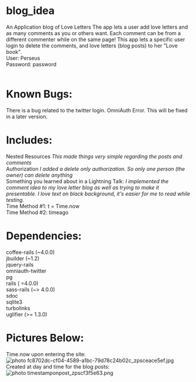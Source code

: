 blog_idea
=========

An Application blog of Love Letters
The app lets a user add love letters and as many comments as you or others want. Each comment can be from a different commenter
while on the same page! This app lets a specific user login to delete the comments, and love letters (blog posts) to her "Love book". <br>
User: Perseus <br>
Password: password<br>
<br>


Known Bugs:
==========
There is a bug related to the twitter login. OmniAuth Error. This will be fixed in a later version.


Includes:
=============
Nested Resources  *This made things very simple regarding the posts and comments*<br>
Authorization *I added a delete only authorization. So only one person (the owner) can delete anything*<br>
Something you learned about in a Lightning Talk: *I implemented the comment idea to my love letter blog as well as trying to make it presentable. I love text on black background, it's easier for me to read while testing.* <br>
Time Method #1: t = Time.now<br>
Time Method #2: timeago<br>

Dependencies:
============
coffee-rails (~4.0.0)<br>
jbuilder (~1.2)<br>
jquery-rails<br>
omniauth-twitter<br>
pg<br>
rails ( =4.0.0)<br>
sass-rails (~> 4.0.0)<br>
sdoc<br>
sqlite3<br>
turbolinks<br>
uglifier (>= 1.3.0)<br>

Pictures Below:
===============
Time.now upon entering the site:<br>
<img src="http://i20.photobucket.com/albums/b211/krystlephoto/Github/fc8702dc-cf04-4589-a1bc-79d78c24b02c_zpsceace5ef.jpg" border="0" alt=" photo fc8702dc-cf04-4589-a1bc-79d78c24b02c_zpsceace5ef.jpg"/></a><br>
Created at day and time for the blog posts:<br>
<img src="http://i20.photobucket.com/albums/b211/krystlephoto/timestamponpost_zpscf3f5e63.png" border="0" alt=" photo timestamponpost_zpscf3f5e63.png"/></a><br>
<br>
